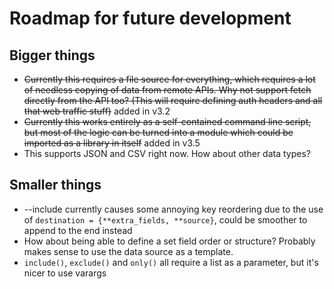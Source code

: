 # Roadmap for future development

## Bigger things

* ~~Currently this requires a file source for everything, which requires a lot of needless copying of data from remote APIs. Why not support fetch directly from the API too? (This will require defining auth headers and all that web traffic stuff)~~ added in v3.2
* ~~Currently this works entirely as a self-contained command line script, but most of the logic can be turned into a module which could be imported as a library in itself~~ added in v3.5
* This supports JSON and CSV right now. How about other data types?

## Smaller things

* --include currently causes some annoying key reordering due to the use of `destination = {**extra_fields, **source}`, could be smoother to append to the end instead
* How about being able to define a set field order or structure? Probably makes sense to use the data source as a template.
* `include()`, `exclude()` and `only()` all require a list as a parameter, but it's nicer to use varargs